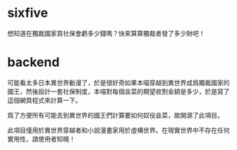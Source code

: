 # sixfive

想知道在獨裁國家買社保會虧多少錢嗎？快來算算獨裁者發了多少財吧！

# backend

可能看太多日本異世界動漫了，於是很好奇如果本喵穿越到異世界成爲獨裁國家的國王，然後設計一套社保制度，本喵對每個韭菜的期望收割金額是多少，於是寫了這個網頁程式來計算一下。

爲了方便所有可能去到異世界的國王們計算要如何奴役韭菜，故開源了此項目。

此項目僅用於異世界穿越者和小說漫畫家用於虛構世界。在現實世界中不存在任何實用性，請使用者知曉！
